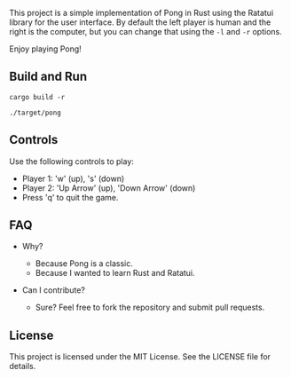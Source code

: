 This project is a simple implementation of Pong in Rust using the Ratatui library for the user interface.
By default the left player is human and the right is the computer, but you can change that using the `-l` and `-r` options.

Enjoy playing Pong!

## Build and Run

`cargo build -r`

`./target/pong`

## Controls

Use the following controls to play:
- Player 1: 'w' (up), 's' (down)
- Player 2: 'Up Arrow' (up), 'Down Arrow' (down)
- Press 'q' to quit the game.

## FAQ

- Why?
  - Because Pong is a classic.
  - Because I wanted to learn Rust and Ratatui.

- Can I contribute?
  - Sure? Feel free to fork the repository and submit pull requests.

## License

This project is licensed under the MIT License. See the LICENSE file for details.
